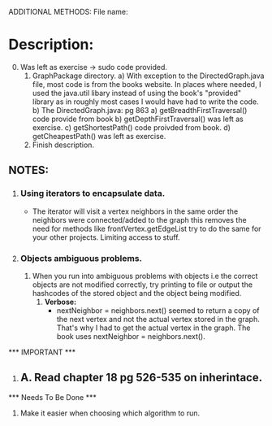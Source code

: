 ADDITIONAL METHODS:
    File name:

# Description:
0. Was left as exercise -> sudo code provided.
    1. GraphPackage directory.
        a) With exception to the DirectedGraph.java file, most code is from the books website. In places where needed, I used the java.util libary instead of using the book's "provided" library as in roughly most cases I would have had to write the code. 
        b) The DirectedGraph.java: pg 863
            a) getBreadthFirstTraversal() code provide from book
            b) getDepthFirstTraversal() was left as exercise.
            c) getShortestPath() code proivded from book.
            d) getCheapestPath() was left as exercise.
    2. Finish description.


## NOTES:
1. ### Using iterators to encapsulate data.
    * The iterator will visit a vertex neighbors in the same 
    order the neighbors were connected/added to the graph this
    removes the need for methods like frontVertex.getEdgeList
    try to do the same for your other projects. Limiting access to stuff.
2. ### Objects ambiguous problems.
    1. When you run into ambiguous problems with objects i.e the correct objects are not modified correctly, try printing to file or output the hashcodes of the stored object and the object being modified.
        1. **Verbose:** 
            * nextNeighbor = neighbors.next() seemed to return a copy of the next vertex and not the actual vertex stored in the graph. That's why I had to get the actual vertex in the graph. The book uses nextNeighbor = neighbors.next().

*** IMPORTANT ***
1. ## A. Read chapter 18 pg 526-535 on inherintace.

*** Needs To Be Done ***
1. Make it easier when choosing which algorithm to run.